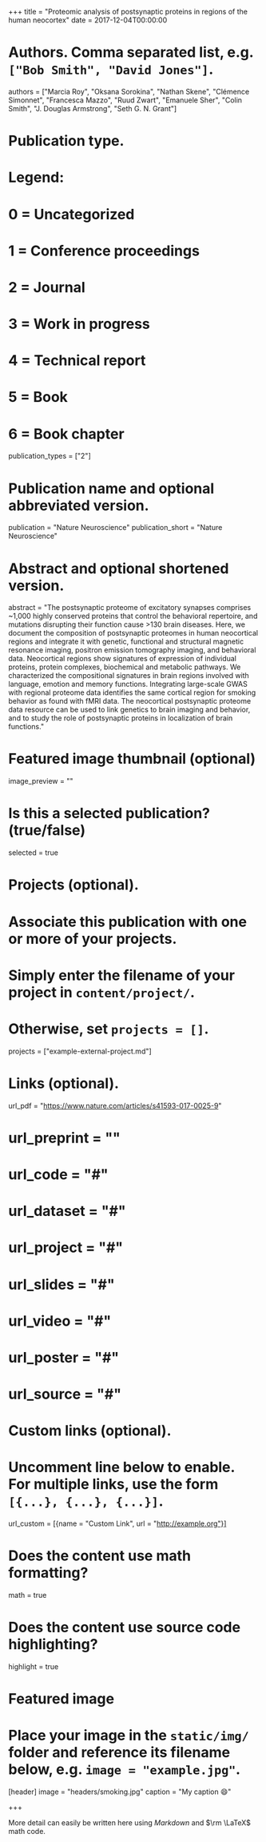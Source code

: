 +++
title = "Proteomic analysis of postsynaptic proteins in regions of the human neocortex"
date = 2017-12-04T00:00:00

# Authors. Comma separated list, e.g. `["Bob Smith", "David Jones"]`.
authors = ["Marcia Roy", "Oksana Sorokina", "Nathan Skene", "Clémence Simonnet", "Francesca Mazzo", "Ruud Zwart", "Emanuele Sher", "Colin Smith", "J. Douglas Armstrong", "Seth G. N. Grant"]

# Publication type.
# Legend:
# 0 = Uncategorized
# 1 = Conference proceedings
# 2 = Journal
# 3 = Work in progress
# 4 = Technical report
# 5 = Book
# 6 = Book chapter
publication_types = ["2"]

# Publication name and optional abbreviated version.
publication = "Nature Neuroscience"
publication_short = "Nature Neuroscience"

# Abstract and optional shortened version.
abstract = "The postsynaptic proteome of excitatory synapses comprises ~1,000 highly conserved proteins that control the behavioral repertoire, and mutations disrupting their function cause >130 brain diseases. Here, we document the composition of postsynaptic proteomes in human neocortical regions and integrate it with genetic, functional and structural magnetic resonance imaging, positron emission tomography imaging, and behavioral data. Neocortical regions show signatures of expression of individual proteins, protein complexes, biochemical and metabolic pathways. We characterized the compositional signatures in brain regions involved with language, emotion and memory functions. Integrating large-scale GWAS with regional proteome data identifies the same cortical region for smoking behavior as found with fMRI data. The neocortical postsynaptic proteome data resource can be used to link genetics to brain imaging and behavior, and to study the role of postsynaptic proteins in localization of brain functions."

# Featured image thumbnail (optional)
image_preview = ""

# Is this a selected publication? (true/false)
selected = true

# Projects (optional).
#   Associate this publication with one or more of your projects.
#   Simply enter the filename of your project in `content/project/`.
#   Otherwise, set `projects = []`.
projects = ["example-external-project.md"]

# Links (optional).
url_pdf = "https://www.nature.com/articles/s41593-017-0025-9"
# url_preprint = ""
# url_code = "#"
# url_dataset = "#"
# url_project = "#"
# url_slides = "#"
# url_video = "#"
# url_poster = "#"
# url_source = "#"

# Custom links (optional).
#   Uncomment line below to enable. For multiple links, use the form `[{...}, {...}, {...}]`.
url_custom = [{name = "Custom Link", url = "http://example.org"}]

# Does the content use math formatting?
math = true

# Does the content use source code highlighting?
highlight = true

# Featured image
# Place your image in the `static/img/` folder and reference its filename below, e.g. `image = "example.jpg"`.
[header]
image = "headers/smoking.jpg"
caption = "My caption :smile:"

+++

More detail can easily be written here using *Markdown* and $\rm \LaTeX$ math code.
